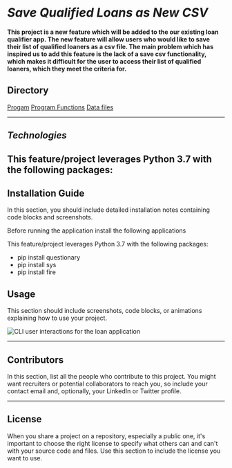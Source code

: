 # *Save Qualified Loans as New CSV*

**This project is a new feature which will be added to the our existing loan qualifier app. The new feature will allow users who would like to save their list of qualified loaners as a csv file. The main problem which has inspired us to add this feature is the lack of a save csv functionality, which makes it difficult for the user to access their list of qualified loaners, which they meet the criteria for.**

## Directory 

[Progam](app)
[Program Functions](qualifier)
[Data files](data)

---

## *Technologies*

This feature/project leverages Python 3.7 with the following packages:
---

## Installation Guide

In this section, you should include detailed installation notes containing code blocks and screenshots.

Before running the application install the following applications

This feature/project leverages Python 3.7 with the following packages:

* pip install questionary
* pip install sys
* pip install fire 

## Usage

This section should include screenshots, code blocks, or animations explaining how to use your project.

![CLI user interactions for the loan application](file:///Users/michaeladut/Desktop/challenges/challenge2/step_1.png)

---

## Contributors

In this section, list all the people who contribute to this project. You might want recruiters or potential collaborators to reach you, so include your contact email and, optionally, your LinkedIn or Twitter profile.



---

## License

When you share a project on a repository, especially a public one, it's important to choose the right license to specify what others can and can't with your source code and files. Use this section to include the license you want to use.
